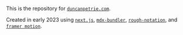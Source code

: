 This is the repository for [`duncanpetrie.com`](https://duncanpetrie.com).

Created in early 2023 using [`next.js`](https://nextjs.org/docs), [`mdx-bundler`](https://github.com/kentcdodds/mdx-bundler), [`rough-notation`](https://github.com/rough-stuff/rough-notation), and [`framer motion`](https://www.framer.com/motion/).